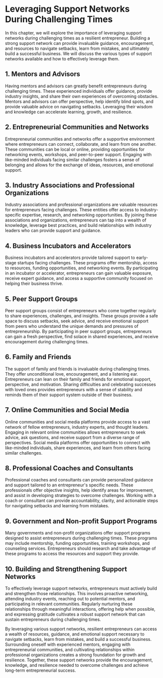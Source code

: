 Leveraging Support Networks During Challenging Times
=============================================================

In this chapter, we will explore the importance of leveraging support networks during challenging times as a resilient entrepreneur. Building a strong support network can provide invaluable guidance, encouragement, and resources to navigate setbacks, learn from mistakes, and ultimately build a successful business. We will discuss the various types of support networks available and how to effectively leverage them.

1\. **Mentors and Advisors**
---------------------------

Having mentors and advisors can greatly benefit entrepreneurs during challenging times. These experienced individuals offer guidance, provide industry insights, and share their own experiences of overcoming obstacles. Mentors and advisors can offer perspective, help identify blind spots, and provide valuable advice on navigating setbacks. Leveraging their wisdom and knowledge can accelerate learning, growth, and resilience.

2\. **Entrepreneurial Communities and Networks**
-----------------------------------------------

Entrepreneurial communities and networks offer a supportive environment where entrepreneurs can connect, collaborate, and learn from one another. These communities can be local or online, providing opportunities for networking events, workshops, and peer-to-peer support. Engaging with like-minded individuals facing similar challenges fosters a sense of belonging and allows for the exchange of ideas, resources, and emotional support.

3\. **Industry Associations and Professional Organizations**
-----------------------------------------------------------

Industry associations and professional organizations are valuable resources for entrepreneurs facing challenges. These entities offer access to industry-specific expertise, research, and networking opportunities. By joining these associations and organizations, entrepreneurs can tap into a wealth of knowledge, leverage best practices, and build relationships with industry leaders who can provide support and guidance.

4\. **Business Incubators and Accelerators**
-------------------------------------------

Business incubators and accelerators provide tailored support to early-stage startups facing challenges. These programs offer mentorship, access to resources, funding opportunities, and networking events. By participating in an incubator or accelerator, entrepreneurs can gain valuable exposure, receive expert guidance, and access a supportive community focused on helping their business thrive.

5\. **Peer Support Groups**
--------------------------

Peer support groups consist of entrepreneurs who come together regularly to share experiences, challenges, and insights. These groups provide a safe space to discuss setbacks, seek advice, and receive emotional support from peers who understand the unique demands and pressures of entrepreneurship. By participating in peer support groups, entrepreneurs can gain a fresh perspective, find solace in shared experiences, and receive encouragement during challenging times.

6\. **Family and Friends**
-------------------------

The support of family and friends is invaluable during challenging times. They offer unconditional love, encouragement, and a listening ear. Entrepreneurs can lean on their family and friends for emotional support, perspective, and motivation. Sharing difficulties and celebrating successes with loved ones provides entrepreneurs with a sense of stability and reminds them of their support system outside of their business.

7\. **Online Communities and Social Media**
------------------------------------------

Online communities and social media platforms provide access to a vast network of fellow entrepreneurs, industry experts, and thought leaders. Engaging in relevant online communities allows entrepreneurs to seek advice, ask questions, and receive support from a diverse range of perspectives. Social media platforms offer opportunities to connect with like-minded individuals, share experiences, and learn from others facing similar challenges.

8\. **Professional Coaches and Consultants**
-------------------------------------------

Professional coaches and consultants can provide personalized guidance and support tailored to an entrepreneur's specific needs. These professionals offer objective insights, help identify areas for improvement, and assist in developing strategies to overcome challenges. Working with a coach or consultant can provide accountability, clarity, and actionable steps for navigating setbacks and learning from mistakes.

9\. **Government and Non-profit Support Programs**
-------------------------------------------------

Many governments and non-profit organizations offer support programs designed to assist entrepreneurs during challenging times. These programs may include mentorship, funding opportunities, training workshops, and counseling services. Entrepreneurs should research and take advantage of these programs to access the resources and support they provide.

10\. **Building and Strengthening Support Networks**
---------------------------------------------------

To effectively leverage support networks, entrepreneurs must actively build and strengthen those relationships. This involves proactive networking, attending industry events, reaching out to potential mentors, and participating in relevant communities. Regularly nurturing these relationships through meaningful interactions, offering help when possible, and expressing gratitude cultivates a robust support network that can sustain entrepreneurs during challenging times.

By leveraging various support networks, resilient entrepreneurs can access a wealth of resources, guidance, and emotional support necessary to navigate setbacks, learn from mistakes, and build a successful business. Surrounding oneself with experienced mentors, engaging with entrepreneurial communities, and cultivating relationships within professional organizations creates a strong foundation for growth and resilience. Together, these support networks provide the encouragement, knowledge, and resilience needed to overcome challenges and achieve long-term entrepreneurial success.
